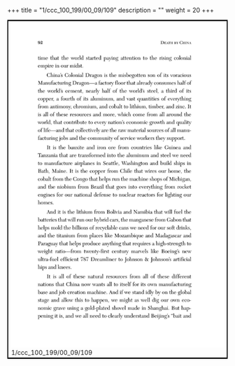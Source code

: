 +++
title = "1/ccc_100_199/00_09/109"
description = ""
weight = 20
+++

<table style="border:2px solid black;max-width:800px;max-height:800px;" 
><tr><td><img class="center-fit-jpg"
src="/jpg_/out_jpg_dbc_109.jpg"  >1/ccc_100_199/00_09/109</img></td></tr></table>